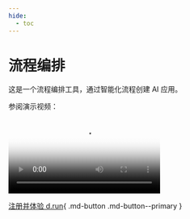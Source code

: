 ```yaml
---
hide:
  - toc
---
```


# 流程编排

这是一个流程编排工具，通过智能化流程创建 AI 应用。

参阅演示视频：

<div class="responsive-video-container">
<video controls src="https://harbor-test2.cn-sh2.ufileos.com/drun/monkey-use.mp4" preload="metadata" poster="../buy/images/buy02.png"></video>
</div>

[注册并体验 d.run](https://console.d.run/){ .md-button .md-button--primary }
